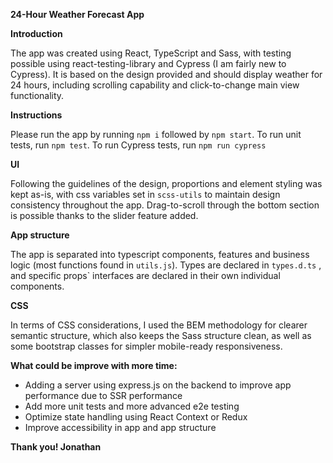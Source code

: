 **24-Hour Weather Forecast App**

**Introduction**

The app was created using React, TypeScript and Sass,
with testing possible using react-testing-library and Cypress (I am fairly new to Cypress).
It is based on the design provided and should display weather for 24 hours, including scrolling capability and click-to-change main view functionality.

**Instructions**

Please run the app by running `npm i` followed by `npm start`.
To run unit tests, run `npm test`. To run Cypress tests, run `npm run cypress`

**UI**

Following the guidelines of the design, proportions and element styling was kept as-is, with css variables set in `scss-utils` to maintain design consistency throughout the app. Drag-to-scroll through the bottom section is possible thanks to the slider feature added.

**App structure**

The app is separated into typescript components, features and business logic (most functions found in `utils.js`). Types are declared in `types.d.ts` , and specific props` interfaces are declared in their own individual components.

**CSS**

In terms of CSS considerations, I used the BEM methodology for clearer semantic structure, which also keeps the Sass structure clean, as well as some bootstrap classes for simpler mobile-ready responsiveness.

**What could be improve with more time:**

- Adding a server using express.js on the backend to improve app performance due to SSR performance
- Add more unit tests and more advanced e2e testing
- Optimize state handling using React Context or Redux
- Improve accessibility in app and app structure

**Thank you! Jonathan**
